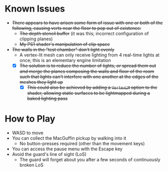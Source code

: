 # Known Issues
- ~~There appears to have arisen some form of issue with one or both of the following, causing verts near the floor to pop out of existence:~~
   - ~~The depth stencil buffer~~ (it was this; incorrect configuration of clipping planes)
   - ~~My PS1 shader's manipulation of clip space~~
- ~~The walls in the "test chamber" don't light evenly~~
   - A vertex-lit mesh can only receive lighting from 4 real-time lights at once; this is an elementary engine limitation
   - [x] ~~The solution is to reduce the number of lights, _or_ spread them out _and_ merge the planes composing the walls and floor of the room such that lights can't interfere with one another at the edges of the meshes they light up~~
      - [x] ~~This could also be achieved by adding a `VertexLM` option to the shader, allowing static surfaces to be lightmapped during a baked lighting pass~~

# How to Play
- WASD to move
- You can collect the MacGuffin pickup by walking into it
   - No button-presses required (other than the movement keys)
- You can access the pause menu with the Escape key
- Avoid the guard's line of sight (LoS)
   - The guard will forget about you after a few seconds of continuously broken LoS
